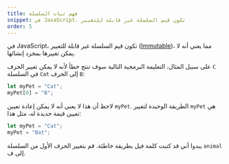 ```yaml
---
title: فهم ثبات السلسلة
snippet: في JavaScript، تكون قيم السلسلة غير قابلة للتغيير 
order: 5
---
```


في JavaScript، تكون قيم السلسلة غير قابلة للتغيير
([Immutable](https://developer.mozilla.org/en-US/docs/Glossary/Immutable))، مما
يعني أنه لا يمكن تغييرها بمجرد إنشائها.

على سبيل المثال، التعليمة البرمجية التالية سوف تنتج خطأ لأنه لا يمكن تغيير الحرف
`C` في السلسلة `Cat` إلى الحرف `B`:

```js
let myPet = "Cat";
myPet[0] = "B";
```

لاحظ أن هذا لا يعني أنه لا يمكن إعادة تعيين `myPet`. الطريقة الوحيدة لتغيير
`myPet` هي تعيين قيمة جديدة له، مثل هذا:

```js
let myPet = "Cat";
myPet = "Bat";
```
<div class="quiz">
يبدوا أني قد كتبت كلمة فيل بطريقة خاطئة. قم بتغيير الحرف الأول من
السلسلة <code>animal</code> إلى ف.
</div>